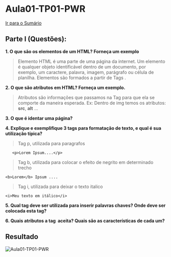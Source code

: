 # Aula01-TP01-PWR
[Ir para o Sumário](../../README.md)
## Parte I (Questões):
**1. O que são os elementos de um HTML? Forneça um exemplo**

>    Elemento HTML é uma parte de uma página da internet. Um elemento é qualquer objeto identificável dentro de um documento, por exemplo, um caractere, palavra, imagem, parágrafo ou célula de planilha. Elementos são formados a partir de Tags .

**2. O que são atributos em HTML? Forneça um exemplo.**

>    Atributos são informações que passamos na Tag para que ela se comporte da maneira esperada. 
    Ex: Dentro de img temos os atributos: **src**, **alt** ...

**3. O que é identar uma página?**

**4. Explique e exemplifique 3 tags para formatação de texto, e qual é sua utilização típica?**

>    Tag p, utilizada para paragrafos

       <p>Lorem Ipsum....</p> 

>    Tag b, utilizada para colocar o efeito de negrito em determinado trecho

    <b>Lorem</b> Ipsum .... 

>    Tag i, utilizada para deixar o texto italico

    <i>Meu texto em itálico</i>
**5. Qual tag deve ser utilizada para inserir palavras chaves? Onde deve ser colocada esta tag?**

**6. Quais atributos a tag <img> aceita? Quais são as características de cada um?**

## Resultado

![Aula01-TP01-PWR](../gifs/Aula01-TP01-PWR.gif)